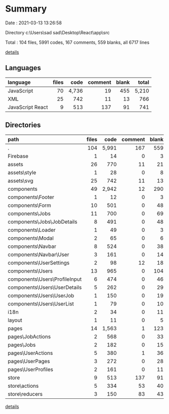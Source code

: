 # Summary

Date : 2021-03-13 13:26:58

Directory c:\Users\sad sad\Desktop\React\app\src

Total : 104 files,  5991 codes, 167 comments, 559 blanks, all 6717 lines

[details](details.md)

## Languages
| language | files | code | comment | blank | total |
| :--- | ---: | ---: | ---: | ---: | ---: |
| JavaScript | 70 | 4,736 | 19 | 455 | 5,210 |
| XML | 25 | 742 | 11 | 13 | 766 |
| JavaScript React | 9 | 513 | 137 | 91 | 741 |

## Directories
| path | files | code | comment | blank | total |
| :--- | ---: | ---: | ---: | ---: | ---: |
| . | 104 | 5,991 | 167 | 559 | 6,717 |
| Firebase | 1 | 14 | 0 | 3 | 17 |
| assets | 26 | 770 | 11 | 21 | 802 |
| assets\style | 1 | 28 | 0 | 8 | 36 |
| assets\svg | 25 | 742 | 11 | 13 | 766 |
| components | 49 | 2,942 | 12 | 290 | 3,244 |
| components\Footer | 1 | 12 | 0 | 3 | 15 |
| components\Form | 10 | 501 | 0 | 48 | 549 |
| components\Jobs | 11 | 700 | 0 | 69 | 769 |
| components\Jobs\JobDetails | 8 | 491 | 0 | 48 | 539 |
| components\Loader | 1 | 49 | 0 | 3 | 52 |
| components\Modal | 2 | 65 | 0 | 6 | 71 |
| components\Navbar | 8 | 524 | 0 | 38 | 562 |
| components\Navbar\User | 3 | 161 | 0 | 14 | 175 |
| components\UserSettings | 2 | 98 | 12 | 18 | 128 |
| components\Users | 13 | 965 | 0 | 104 | 1,069 |
| components\Users\ProfileInput | 6 | 474 | 0 | 46 | 520 |
| components\Users\UserDetails | 5 | 262 | 0 | 29 | 291 |
| components\Users\UserJob | 1 | 150 | 0 | 19 | 169 |
| components\Users\UserList | 1 | 79 | 0 | 10 | 89 |
| i18n | 2 | 34 | 0 | 11 | 45 |
| layout | 1 | 11 | 0 | 5 | 16 |
| pages | 14 | 1,563 | 1 | 123 | 1,687 |
| pages\JobActions | 2 | 568 | 0 | 33 | 601 |
| pages\Jobs | 2 | 182 | 0 | 15 | 197 |
| pages\UserActions | 5 | 380 | 1 | 36 | 417 |
| pages\UserPages | 3 | 272 | 0 | 28 | 300 |
| pages\UserProfiles | 2 | 161 | 0 | 11 | 172 |
| store | 9 | 513 | 137 | 91 | 741 |
| store\actions | 5 | 334 | 53 | 40 | 427 |
| store\reducers | 3 | 150 | 83 | 43 | 276 |

[details](details.md)
